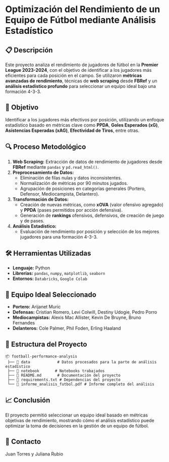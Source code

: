 # Optimización del Rendimiento de un Equipo de Fútbol mediante Análisis Estadístico

## 📋 Descripción
Este proyecto analiza el rendimiento de jugadores de fútbol en la **Premier League 2023-2024**, con el objetivo de identificar a los jugadores más eficientes para cada posición en el campo. Se utilizaron **métricas avanzadas de rendimiento**, técnicas de **web scraping** desde **FBRef** y un **análisis estadístico profundo** para seleccionar un equipo ideal bajo una formación 4-3-3.

## 🎯 Objetivo
Identificar a los jugadores más efectivos por posición, utilizando un enfoque estadístico basado en métricas clave como **PPDA**, **Goles Esperados (xG)**, **Asistencias Esperadas (xAG)**, **Efectividad de Tiros**, entre otras.

## 🔍 Proceso Metodológico
1. **Web Scraping:** Extracción de datos de rendimiento de jugadores desde **FBRef** mediante `pandas` y `pd.read_html()`.
2. **Preprocesamiento de Datos:**
   - Eliminación de filas nulas y datos inconsistentes.
   - Normalización de métricas por 90 minutos jugados.
   - Agrupación de posiciones en categorías generales (Portero, Defensor, Mediocampista, Delantero).
3. **Transformación de Datos:**
   - Creación de nuevas métricas, como **xOVA** (valor ofensivo agregado) y **PPDA** (pases permitidos por acción defensiva).
   - Generación de **rankings** ofensivos, defensivos, de creación de juego y de pases.
4. **Análisis Estadístico:**
   - Evaluación de rendimiento por posición y selección de los mejores jugadores para una formación 4-3-3.

## 🛠️ Herramientas Utilizadas
- **Lenguaje:** Python
- **Librerías:** `pandas`, `numpy`, `matplotlib`, `seaborn`
- **Entornos:** `Databricks`, `Google Colab`

## 🏅 Equipo Ideal Seleccionado
- **Portero:** Arijanet Muric
- **Defensas:** Cristian Romero, Levi Colwill, Destiny Udogie, Pedro Porro
- **Mediocampistas:** Alexis Mac Allister, Kevin De Bruyne, Bruno Fernandes
- **Delanteros:** Cole Palmer, Phil Foden, Erling Haaland

## 📂 Estructura del Proyecto
```
📦 football-performance-analysis
 ├── 📁 data            # Datos procesados para la parte de análisis estadístico
 ├── 📁 notebook       # Notebooks trabajados
 ├── 📄 README.md       # Documentación del proyecto
 ├── 📄 requirements.txt # Dependencias del proyecto
 └── 📄 informe_analisis_futbol.pdf # Informe completo del análisis
```

## 📈 Conclusión
El proyecto permitió seleccionar un equipo ideal basado en métricas objetivas de rendimiento, mostrando cómo el análisis estadístico puede optimizar la toma de decisiones en la gestión de un equipo de fútbol.

## 📧 Contacto
Juan Torres y Juliana Rubio


